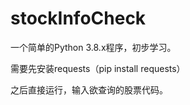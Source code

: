 # stockInfoCheck

一个简单的Python 3.8.x程序，初步学习。

需要先安装requests（pip install requests）

之后直接运行，输入欲查询的股票代码。
